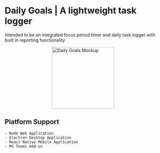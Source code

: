 # Daily Goals | A lightweight task logger
Intended to be an integrated focus period timer and daily task logger with built in reporting functionality

<img src="http://zachwatts.online/github-images/dailyGoals_mockup.051819.png" style="display: block; margin: 0px auto; width: 200px !important;" alt="Daily Goals Mockup" title="Daily Goals Mockup" />

## Platform Support
    - Node Web Application
    - Electron Desktop Application
    - React Native Mobile Application
    - MS Teams Add-on
